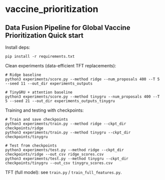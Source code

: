 # vaccine_prioritization
Data Fusion Pipeline for Global Vaccine Prioritization
Quick start
-----------

Install deps:

```
pip install -r requirements.txt
```

Clean experiments (data-efficient TFT replacements):

```
# Ridge baseline
python3 experiments/score.py --method ridge --num_proposals 400 --T 5 --seed 11 --out_dir experiments_outputs

# TinyGRU + attention baseline
python3 experiments/score.py --method tinygru --num_proposals 400 --T 5 --seed 21 --out_dir experiments_outputs_tinygru
```

Training and testing with checkpoints:

```
# Train and save checkpoints
python3 experiments/train.py --method ridge --ckpt_dir checkpoints/ridge
python3 experiments/train.py --method tinygru --ckpt_dir checkpoints/tinygru

# Test from checkpoints
python3 experiments/test.py --method ridge --ckpt_dir checkpoints/ridge --out_csv ridge_scores.csv
python3 experiments/test.py --method tinygru --ckpt_dir checkpoints/tinygru --out_csv tinygru_scores.csv
```

TFT (full model): see `train.py` / `train_full_features.py`.